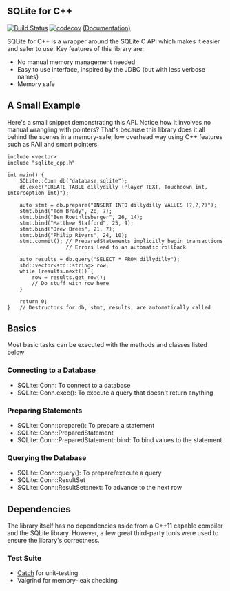 ## SQLite for C++




[![Build Status](https://api.travis-ci.org/cytrinox/sqlitecc.svg?branch=master)](https://travis-ci.org/cytrinox/sqlitecc) [![codecov](https://codecov.io/gh/cytrinox/sqlitecc/branch/master/graph/badge.svg)](https://codecov.io/gh/cytrinox/sqlitecc) [(Documentation)](https://vincentlaucsb.github.io/sqlite-cpp/)

SQLite for C++ is a wrapper around the SQLite C API which makes it easier and safer to use.
Key features of this library are:

 * No manual memory management needed
 * Easy to use interface, inspired by the JDBC (but with less verbose names)
 * Memory safe

## A Small Example
Here's a small snippet demonstrating this API. Notice how it involves no manual
wrangling with pointers? That's because this library does it all behind the scenes
in a memory-safe, low overhead way using C++ features such as RAII and smart pointers.

```
include <vector>
include "sqlite_cpp.h"

int main() {
    SQLite::Conn db("database.sqlite");
    db.exec("CREATE TABLE dillydilly (Player TEXT, Touchdown int, Interception int)");

    auto stmt = db.prepare("INSERT INTO dillydilly VALUES (?,?,?)");
    stmt.bind("Tom Brady", 28, 7);
    stmt.bind("Ben Roethlisberger", 26, 14);
    stmt.bind("Matthew Stafford", 25, 9);
    stmt.bind("Drew Brees", 21, 7);
    stmt.bind("Philip Rivers", 24, 10);
    stmt.commit(); // PreparedStatements implicitly begin transactions
                   // Errors lead to an automatic rollback

    auto results = db.query("SELECT * FROM dillydilly");
    std::vector<std::string> row;
    while (results.next()) {
        row = results.get_row();
        // Do stuff with row here
    }

    return 0;
}   // Destructors for db, stmt, results, are automatically called
```

## Basics
Most basic tasks can be executed with the methods and classes listed below

### Connecting to a Database
 * SQLite::Conn: To connect to a database
 * SQLite::Conn.exec(): To execute a query that doesn't return anything

### Preparing Statements
 * SQLite::Conn::prepare(): To prepare a statement
 * SQLite::Conn::PreparedStatement
 * SQLite::Conn::PreparedStatement::bind: To bind values to the statement

### Querying the Database
 * SQLite::Conn::query(): To prepare/execute a query
 * SQLite::Conn::ResultSet
 * SQLite::Conn::ResultSet::next: To advance to the next row


## Dependencies
The library itself has no dependencies aside from a C++11 capable compiler and the SQLite library. However, a few great third-party tools were used to ensure the library's correctness.

### Test Suite
 * [Catch](https://github.com/catchorg/Catch2) for unit-testing
 * Valgrind for memory-leak checking